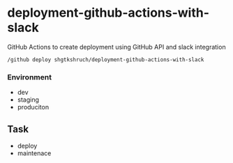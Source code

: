 # deployment-github-actions-with-slack
GitHub Actions to create deployment using GitHub API and slack integration

```
/github deploy shgtkshruch/deployment-github-actions-with-slack
```
### Environment
- dev
- staging
- produciton

## Task
- deploy
- maintenace
